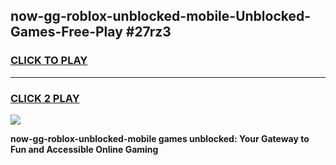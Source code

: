 
## now-gg-roblox-unblocked-mobile-Unblocked-Games-Free-Play #27rz3
<h3>
<a href="https://us.freeplayer.one?title=now-gg-roblox-unblocked-mobile&ref=9M">CLICK TO PLAY</a></h3>
<hr>

<h3>
<a href="https://us.freeplayer.one?title=now-gg-roblox-unblocked-mobile&ref=9M">CLICK 2 PLAY</a>
  
</h3>

<a href="https://us.freeplayer.one?title=now-gg-roblox-unblocked-mobile&ref=9M"><img src="https://clearcache.store/games.png"></a>


**now-gg-roblox-unblocked-mobile games unblocked: Your Gateway to Fun and Accessible Online Gaming**
